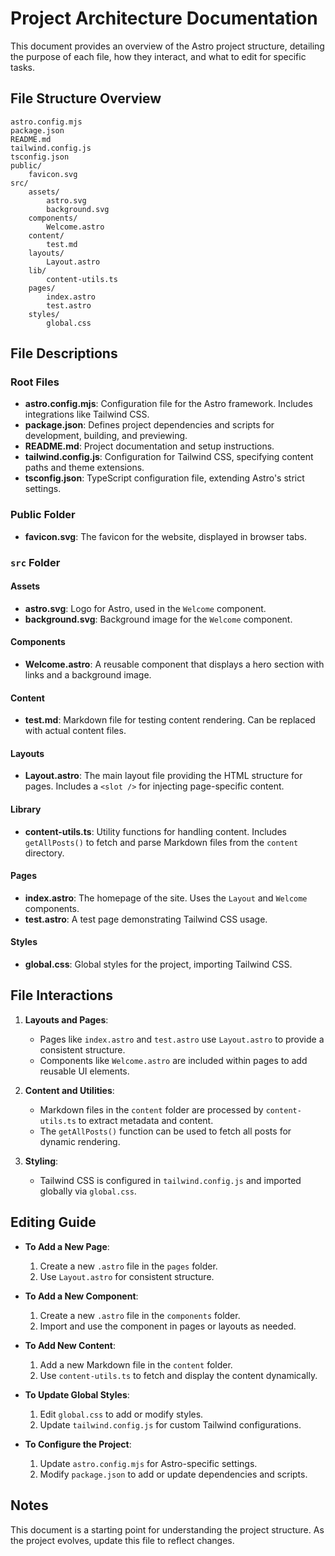 # Project Architecture Documentation

This document provides an overview of the Astro project structure, detailing the purpose of each file, how they interact, and what to edit for specific tasks.

## File Structure Overview

```
astro.config.mjs
package.json
README.md
tailwind.config.js
tsconfig.json
public/
	favicon.svg
src/
	assets/
		astro.svg
		background.svg
	components/
		Welcome.astro
	content/
		test.md
	layouts/
		Layout.astro
	lib/
		content-utils.ts
	pages/
		index.astro
		test.astro
	styles/
		global.css
```

## File Descriptions

### Root Files

- **astro.config.mjs**: Configuration file for the Astro framework. Includes integrations like Tailwind CSS.
- **package.json**: Defines project dependencies and scripts for development, building, and previewing.
- **README.md**: Project documentation and setup instructions.
- **tailwind.config.js**: Configuration for Tailwind CSS, specifying content paths and theme extensions.
- **tsconfig.json**: TypeScript configuration file, extending Astro's strict settings.

### Public Folder

- **favicon.svg**: The favicon for the website, displayed in browser tabs.

### `src` Folder

#### Assets

- **astro.svg**: Logo for Astro, used in the `Welcome` component.
- **background.svg**: Background image for the `Welcome` component.

#### Components

- **Welcome.astro**: A reusable component that displays a hero section with links and a background image.

#### Content

- **test.md**: Markdown file for testing content rendering. Can be replaced with actual content files.

#### Layouts

- **Layout.astro**: The main layout file providing the HTML structure for pages. Includes a `<slot />` for injecting page-specific content.

#### Library

- **content-utils.ts**: Utility functions for handling content. Includes `getAllPosts()` to fetch and parse Markdown files from the `content` directory.

#### Pages

- **index.astro**: The homepage of the site. Uses the `Layout` and `Welcome` components.
- **test.astro**: A test page demonstrating Tailwind CSS usage.

#### Styles

- **global.css**: Global styles for the project, importing Tailwind CSS.

## File Interactions

1. **Layouts and Pages**:
   - Pages like `index.astro` and `test.astro` use `Layout.astro` to provide a consistent structure.
   - Components like `Welcome.astro` are included within pages to add reusable UI elements.

2. **Content and Utilities**:
   - Markdown files in the `content` folder are processed by `content-utils.ts` to extract metadata and content.
   - The `getAllPosts()` function can be used to fetch all posts for dynamic rendering.

3. **Styling**:
   - Tailwind CSS is configured in `tailwind.config.js` and imported globally via `global.css`.

## Editing Guide

- **To Add a New Page**:
  1. Create a new `.astro` file in the `pages` folder.
  2. Use `Layout.astro` for consistent structure.

- **To Add a New Component**:
  1. Create a new `.astro` file in the `components` folder.
  2. Import and use the component in pages or layouts as needed.

- **To Add New Content**:
  1. Add a new Markdown file in the `content` folder.
  2. Use `content-utils.ts` to fetch and display the content dynamically.

- **To Update Global Styles**:
  1. Edit `global.css` to add or modify styles.
  2. Update `tailwind.config.js` for custom Tailwind configurations.

- **To Configure the Project**:
  1. Update `astro.config.mjs` for Astro-specific settings.
  2. Modify `package.json` to add or update dependencies and scripts.

## Notes

This document is a starting point for understanding the project structure. As the project evolves, update this file to reflect changes.